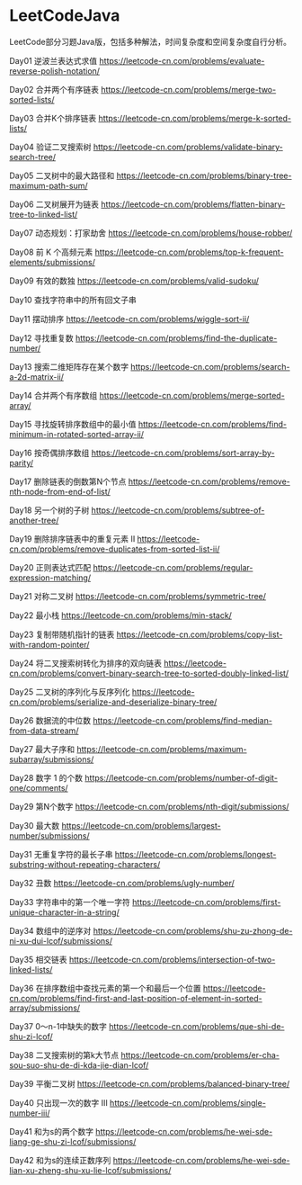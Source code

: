 # LeetCodeJava
LeetCode部分习题Java版，包括多种解法，时间复杂度和空间复杂度自行分析。

Day01 逆波兰表达式求值 https://leetcode-cn.com/problems/evaluate-reverse-polish-notation/

Day02 合并两个有序链表 https://leetcode-cn.com/problems/merge-two-sorted-lists/

Day03 合并K个排序链表 https://leetcode-cn.com/problems/merge-k-sorted-lists/

Day04 验证二叉搜索树 https://leetcode-cn.com/problems/validate-binary-search-tree/

Day05 二叉树中的最大路径和 https://leetcode-cn.com/problems/binary-tree-maximum-path-sum/

Day06 二叉树展开为链表 https://leetcode-cn.com/problems/flatten-binary-tree-to-linked-list/

Day07 动态规划：打家劫舍 https://leetcode-cn.com/problems/house-robber/

Day08 前 K 个高频元素 https://leetcode-cn.com/problems/top-k-frequent-elements/submissions/

Day09 有效的数独
https://leetcode-cn.com/problems/valid-sudoku/

Day10 查找字符串中的所有回文子串

Day11 摆动排序
https://leetcode-cn.com/problems/wiggle-sort-ii/

Day12 寻找重复数
https://leetcode-cn.com/problems/find-the-duplicate-number/

Day13 搜索二维矩阵存在某个数字
https://leetcode-cn.com/problems/search-a-2d-matrix-ii/

Day14 合并两个有序数组
https://leetcode-cn.com/problems/merge-sorted-array/

Day15 寻找旋转排序数组中的最小值
https://leetcode-cn.com/problems/find-minimum-in-rotated-sorted-array-ii/

Day16 按奇偶排序数组
https://leetcode-cn.com/problems/sort-array-by-parity/

Day17 删除链表的倒数第N个节点
https://leetcode-cn.com/problems/remove-nth-node-from-end-of-list/

Day18 另一个树的子树
https://leetcode-cn.com/problems/subtree-of-another-tree/

Day19 删除排序链表中的重复元素 II
https://leetcode-cn.com/problems/remove-duplicates-from-sorted-list-ii/

Day20 正则表达式匹配
https://leetcode-cn.com/problems/regular-expression-matching/

Day21 对称二叉树
https://leetcode-cn.com/problems/symmetric-tree/

Day22 最小栈
https://leetcode-cn.com/problems/min-stack/

Day23 复制带随机指针的链表
https://leetcode-cn.com/problems/copy-list-with-random-pointer/

Day24 将二叉搜索树转化为排序的双向链表
https://leetcode-cn.com/problems/convert-binary-search-tree-to-sorted-doubly-linked-list/

Day25 二叉树的序列化与反序列化
https://leetcode-cn.com/problems/serialize-and-deserialize-binary-tree/

Day26 数据流的中位数
https://leetcode-cn.com/problems/find-median-from-data-stream/

Day27 最大子序和
https://leetcode-cn.com/problems/maximum-subarray/submissions/

Day28 数字 1 的个数
https://leetcode-cn.com/problems/number-of-digit-one/comments/

Day29 第N个数字
https://leetcode-cn.com/problems/nth-digit/submissions/

Day30 最大数
https://leetcode-cn.com/problems/largest-number/submissions/

Day31 无重复字符的最长子串
https://leetcode-cn.com/problems/longest-substring-without-repeating-characters/

Day32 丑数
https://leetcode-cn.com/problems/ugly-number/

Day33 字符串中的第一个唯一字符
https://leetcode-cn.com/problems/first-unique-character-in-a-string/

Day34 数组中的逆序对
https://leetcode-cn.com/problems/shu-zu-zhong-de-ni-xu-dui-lcof/submissions/

Day35 相交链表
https://leetcode-cn.com/problems/intersection-of-two-linked-lists/

Day36 在排序数组中查找元素的第一个和最后一个位置
https://leetcode-cn.com/problems/find-first-and-last-position-of-element-in-sorted-array/submissions/

Day37 0～n-1中缺失的数字
https://leetcode-cn.com/problems/que-shi-de-shu-zi-lcof/

Day38 二叉搜索树的第k大节点
https://leetcode-cn.com/problems/er-cha-sou-suo-shu-de-di-kda-jie-dian-lcof/

Day39 平衡二叉树
https://leetcode-cn.com/problems/balanced-binary-tree/

Day40 只出现一次的数字 III
https://leetcode-cn.com/problems/single-number-iii/

Day41 和为s的两个数字
https://leetcode-cn.com/problems/he-wei-sde-liang-ge-shu-zi-lcof/submissions/

Day42 和为s的连续正数序列
https://leetcode-cn.com/problems/he-wei-sde-lian-xu-zheng-shu-xu-lie-lcof/submissions/

